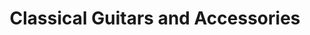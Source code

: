 ---
title: "Classical Guitars and Accessories"
url: /cambridge/classical-guitars-and-accessories/
shop: Musik
---